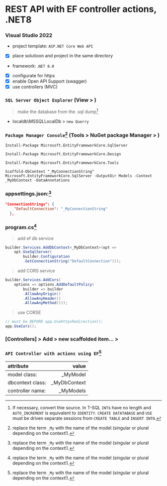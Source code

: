 # REST API with EF controller actions, .NET8
### Visual Studio 2022
- project template: `ASP.NET Core Web API`
- [x] place solutioon and project in the same directory
- framework: .`NET 8.0`
- [x] configurate for https
- [x] enable Open API Support (swagger)
- [x] use controllers (MVC)

### `SQL Server Object Explorer` (View > )
> make the database from the .sql dump[^2]
- localdb\MSSQLLocalDb > `new Querry`

### `Package Manager Console`[^1] (Tools > NuGet package Manager > )
```console
Install-Package Microsoft.EntityFrameworkCore.SqlServer
```
```console
Install-Package Microsoft.EntityFrameworkCore.Design
```
```console
Install-Package Microsoft.EntityFrameworkCore.Tools
```


```console
Scaffold-DbContext "_MyConnectionString" Microsoft.EntityFrameworkCore.SqlServer -OutputDir Models -Context _MyDbContext -DataAnnotations
```

### appsettings.json:[^1]
```json
"ConnectionStrings": {
    "DefaultConnection": "_MyConnectionString"
  },
```
### program.cs[^1]
> add ef db service
```csharp
builder.Services.AddDbContext<_MyDbContext>(opt => 
    opt.UseSqlServer(
        builder.Configuration
        .GetConnectionString("DefaultConnection")));
```
> add CORS service
```csharp
builder.Services.AddCors(
    options => options.AddDefaultPolicy(
        builder => builder
        .AllowAnyOrigin()
        .AllowAnyHeader()
        .AllowAnyMethod()));
```
> use CORSE
```csharp
// must be BEFORE app.UseHttpsRedirection();
app.UseCors();
```

### [Controllers] > Add > new scaffolded item... > 
### `API Controller with actions using EF`[^1]

|    attribute    |       value        |
| :---            |               ---: |
|model class:     |           _MyModel |
|dbcontext class: |       _MyDbContext |
|controller name: |          _MyModels |

[^1]: replace the term `_My` with the name of the model (singular or plural depending on the context!).
[^2]: If necessary, convert thie source. In T-SQL `INT`s have no length and `AUTO_INCREMENT` is equivalent to `IDENTITY`. `CREATE DATATABASE` and `USE` must be driven separate sessions from `CREATE TABLE` and `INSERT INTO`.
